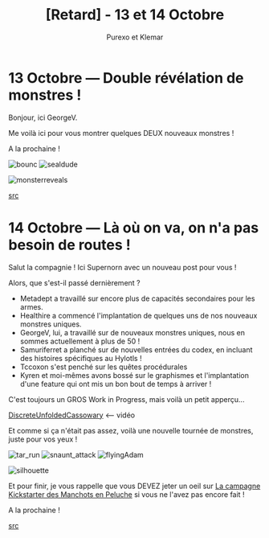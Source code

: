 ﻿---
layout: post
cover_alt: Roads, we don't need Roads...
categories:
- News
tags: []
title: "[Retard] - 13 et 14 Octobre"
cover: /Assets/uploads/2016/03/120836_story__delorean.jpg
author: Purexo et Klemar
---
# 13 Octobre — Double révélation de monstres !

Bonjour, ici GeorgeV.

Me voilà ici pour vous montrer quelques DEUX nouveaux monstres !

A la prochaine !

![bounc]({{site.asset_path.uploads}}/2016/03/bounc.gif) ![sealdude]({{site.asset_path.uploads}}/2016/03/sealdude.gif)

![monsterreveals]({{site.asset_path.uploads}}/2016/03/monsterreveals.png)

[src](http://playstarbound.com/13th-october-two-monster-reveals/)

# 14 Octobre — Là où on va, on n'a pas besoin de routes !

Salut la compagnie ! Ici Supernorn avec un nouveau post pour vous !

Alors, que s'est-il passé dernièrement ?

- Metadept a travaillé sur encore plus de capacités secondaires pour les armes.
- Healthire a commencé l'implantation de quelques uns de nos nouveaux monstres uniques.
- GeorgeV, lui, a travaillé sur de nouveaux monstres uniques, nous en sommes actuellement à plus de 50 !
- Samuriferret a planché sur de nouvelles entrées du codex, en incluant des histoires spécifiques au Hylotls !
- Tccoxon s'est penché sur les quêtes procédurales
- Kyren et moi-mêmes avons bossé sur le graphismes et l'implantation d'une feature qui ont mis un bon bout de temps à arriver !

C'est toujours un GROS Work in Progress, mais voilà un petit apperçu...

[DiscreteUnfoldedCassowary](http://fat.gfycat.com/DiscreteUnfoldedCassowary.webm) <-- vidéo

Et comme si ça n'était pas assez, voilà une nouvelle tournée de monstres, juste pour vos yeux !

![tar_run]({{site.asset_path.uploads}}/2016/03/tar_run.gif) ![snaunt_attack]({{site.asset_path.uploads}}/2016/03/snaunt_attack.gif) ![flyingAdam]({{site.asset_path.uploads}}/2016/03/flyingAdam.gif)

![silhouette]({{site.asset_path.uploads}}/2016/03/silhouette1.png)

Et pour finir, je vous rappelle que vous DEVEZ jeter un oeil sur [La campagne Kickstarter des Manchots en Peluche](https://www.kickstarter.com/projects/731983185/starbound-penguin-plush-project) si vous ne l'avez pas encore fait !

A la prochaine !

[src](http://playstarbound.com/14th-october-roads-we-dont-need-roads/)
